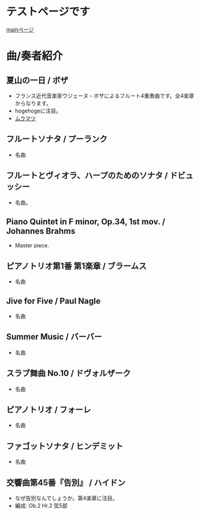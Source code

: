 # テストページです
[mainページ](index)  
# 曲/奏者紹介
## 夏山の一日 / ボザ
* フランス近代音楽家ウジェーヌ・ボザによるフルート4重奏曲です。全4楽章からなります。
* hogehogeに注目。
* [ムラマツ](http://www.muramatsuflute.com/shop/g/gG2071/)

## フルートソナタ / プーランク
* 名曲

## フルートとヴィオラ、ハープのためのソナタ / ドビュッシー
* 名曲。

## Piano Quintet in F minor, Op.34, 1st mov. / Johannes Brahms
* Master piece.

## ピアノトリオ第1番 第1楽章 / ブラームス
* 名曲

## Jive for Five / Paul Nagle
* 名曲

## Summer Music / バーバー
* 名曲

## スラブ舞曲 No.10 / ドヴォルザーク
* 名曲

## ピアノトリオ / フォーレ
* 名曲

## ファゴットソナタ / ヒンデミット
* 名曲

## 交響曲第45番『告別』 / ハイドン
* なぜ告別なんでしょうか。第4楽章に注目。
* 編成: Ob.2 Hr.2 弦5部